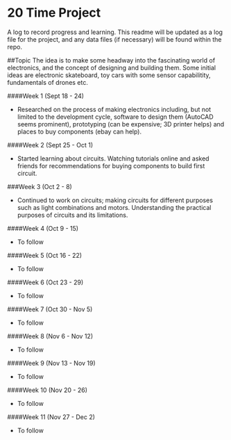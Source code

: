 # 20 Time Project 
A log to record progress and learning. This readme will be updated as a log file for the project, and any data files (if necessary) will be found within the repo. 

##Topic
The idea is to make some headway into the fascinating world of electronics, and the concept of designing and building them. Some initial ideas are electronic skateboard, toy cars with some sensor capabilitity, fundamentals of drones etc. 

####Week 1 (Sept 18 - 24)
* Researched on the process of making electronics including, but not limited to the development cycle, software to design them (AutoCAD seems prominent), prototyping (can be expensive; 3D printer helps) and places to buy components (ebay can help).

####Week 2 (Sept 25 - Oct 1)
* Started learning about circuits. Watching tutorials online and asked friends for recommendations for buying components to build first circuit.

###Week 3 (Oct 2 - 8)
* Continued to work on circuits; making circuits for different purposes such as light combinations and motors. Understanding the practical purposes of circuits and its limitations. 

####Week 4 (Oct 9 - 15)
* To follow

####Week 5 (Oct 16 - 22)
* To follow

####Week 6 (Oct 23 - 29)
* To follow

####Week 7 (Oct 30 - Nov 5)
* To follow

####Week 8 (Nov 6 - Nov 12)
* To follow

####Week 9 (Nov 13 - Nov 19)
* To follow

####Week 10 (Nov 20 - 26)
* To follow

####Week 11 (Nov 27 - Dec 2)
* To follow
